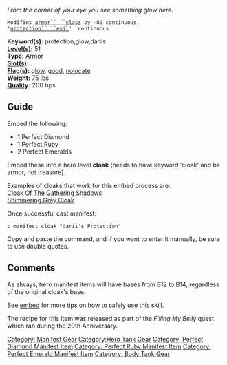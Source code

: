 *From the corner of your eye you see something glow here.*

`Modifies `[`armor`` ``class`](Armor_Class "wikilink")` by -80 continuous.`  
`'`[`protection`` ``evil`](Protection_Evil "wikilink")`'  continuous`

**Keyword(s):** protection,glow,dariis  
**[Level(s)](Object_Level "wikilink"):** 51  
**[Type](:Category:_Object_Types "wikilink"):**
[Armor](:Category:_Armor "wikilink")  
**[Slot(s)](Object_Slots "wikilink"):** <worn on body>.  
**[Flag(s)](:Category:_Object_Flags "wikilink"):**
[glow](Glow_Flag "wikilink"), [good](Good_Flag "wikilink"),
[nolocate](Nolocate_Flag "wikilink")  
**[Weight](Object_Weight "wikilink"):** 75 lbs  
**[Quality](Object_Quality "wikilink"):** 200 hps  

## Guide

Embed the following:

-   1 Perfect Diamond
-   1 Perfect Ruby
-   2 Perfect Emeralds

Embed these into a hero level **cloak** (needs to have keyword 'cloak'
and be armor, not treasure).

Examples of cloaks that work for this embed process are:  
[Cloak Of The Gathering
Shadows](Cloak_Of_The_Gathering_Shadows "wikilink")  
[Shimmering Grey Cloak](Shimmering_Grey_Cloak "wikilink")  

Once successful cast manifest:

    c manifest cloak "darii's Protection"

Copy and paste the command, and if you want to enter it manually, be
sure to use double quotes.

## Comments

As always, hero manifest items will have bases from B12 to B14,
regardless of the original cloak's base.

See [embed](embed "wikilink") for more tips on how to safely use this
skill.

The recipe for this item was released as part of the *Filling My Belly*
quest which ran during the 20th Anniversary.

[Category: Manifest Gear](Category:_Manifest_Gear "wikilink")
[Category:Hero Tank Gear](Category:Hero_Tank_Gear "wikilink") [Category:
Perfect Diamond Manifest
Item](Category:_Perfect_Diamond_Manifest_Item "wikilink") [Category:
Perfect Ruby Manifest
Item](Category:_Perfect_Ruby_Manifest_Item "wikilink") [Category:
Perfect Emerald Manifest
Item](Category:_Perfect_Emerald_Manifest_Item "wikilink") [Category:
Body Tank Gear](Category:_Body_Tank_Gear "wikilink")
